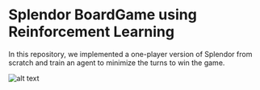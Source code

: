# Splendor BoardGame using Reinforcement Learning
In this repository, we implemented a one-player version of Splendor from scratch and train an agent to minimize the turns to win the game.

![alt text](game.png)
